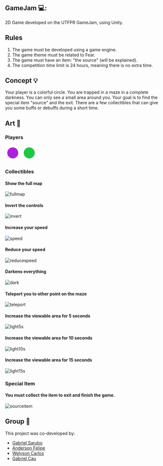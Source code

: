 ## GameJam 💻: 
2D Game developed on the UTFPR GameJam, using Unity.
## Rules
1. The game must be developed using a game engine.
2. The game theme must be related to Fear.
3. The game must have an item: "the source" (will be explained).
4. The competition time limit is 24 hours, meaning there is no extra time.
## Concept 💡
Your player is a colorful circle. You are trapped in a maze in a complete darkness. You can only see a small area around you. Your goal is to find the special item "source" and the exit. There are a few collectibles that can give you some buffs or debuffs during a short time.
## Art 🎨
### Players
![player1](Assets/personagem.png)
![player2](Assets/personagem-1.png)
### Collectibles
#### Show the full map 
![fullmap](Assets/coletáveis/CompletarMapa.png)
#### Invert the controls 
![invert](Assets/coletáveis/InversaoControles.png)
#### Increase your speed 
![speed](Assets/coletáveis/Velocidade.png)
#### Reduce your speed 
![reducespeed](Assets/coletáveis/ReducaoVelocidade.png)
#### Darkens everything
![dark](Assets/coletáveis/Maldicao.png)
#### Teleport you to other point on the maze
![teleport](Assets/coletáveis/PortalAleatorio.png)
#### Increase the viewable area for 5 seconds
![light5s](Assets/coletáveis/Lanterna5sec.png)
#### Increase the viewable area for 10 seconds
![light10s](Assets/coletáveis/Lanterna10sec.png)
#### Increase the viewable area for 15 seconds
![light15s](Assets/coletáveis/Lanterna15sec.png)
### Special Item
#### You must collect the item to exit and finish the game.
![sourceitem](Assets/coletáveis/item_fonte.png)
## Group 👊
 This project was co-developed by:
 - [Gabriel Sarubo](https://github.com/gabrielsarubo)
 - [Anderson Felipe](https://github.com/AndersonFBD)
 - [Welyson Carlos](https://github.com/welyson1)
 - [Gabriel Cau](https://github.com/GabrielPVCau)











